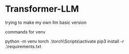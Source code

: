 # Transformer-LLM

trying to make my own llm basic version

commands for venv

python -m venv torch
.\torch\Scripts\activate
pip3 install -r .\requirements.txt